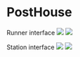 # PostHouse
Runner interface
![](https://github.com/Jesx/PostHouse/blob/master/Runner1.gif)
![](https://github.com/Jesx/PostHouse/blob/master/Runner2.gif)

Station interface
![](https://github.com/Jesx/PostHouse/blob/master/Station1.gif)
![](https://github.com/Jesx/PostHouse/blob/master/Station2.gif)

